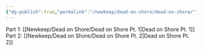 ```yaml
---
{"dg-publish":true,"permalink":"/newkeep/dead-on-shore/dead-on-shore/","updated":"2025-03-24T11:02:48.044+05:30"}
---
```


Part 1: [[Newkeep/Dead on Shore/Dead on Shore Pt. 1\|Dead on Shore Pt. 1]]
Part 2: [[Newkeep/Dead on Shore/Dead on Shore Pt. 2\|Dead on Shore Pt. 2]]

